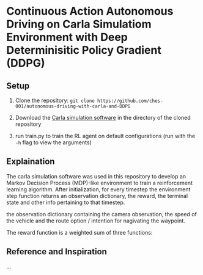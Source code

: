 # Continuous Action Autonomous Driving on Carla Simulatiom Environment with Deep Determinisitic Policy Gradient (DDPG)

## Setup
1. Clone the repository: `git clone https://github.com/ches-001/autonomous-driving-with-carla-and-DDPG`

2. Download the [Carla simulation software](https://tiny.carla.org/carla-0-9-8-linux) in the directory of the cloned repository

3. run train.py to train the RL agent on default configurations (run with the `-h` flag to view the arguments)

## Explaination
The carla simulation software was used in this repository to develop an Markov Decision Process (MDP)-like environment to train a reinforcement learning algorithm. After initialization, for every timestep the environment step function returns an observation dictionary, the reward, the terminal state and other info pertaining to that timestep.

the observation dictionary containing the camera observation, the speed of the vehicle and the route option / intention for nagivating the waypoint.

The reward function is a weighted sum of three functions:

## Reference and Inspiration
...